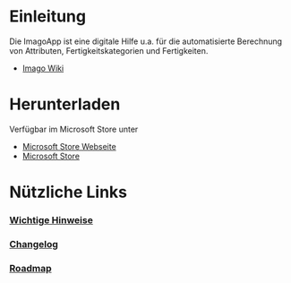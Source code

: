 # Einleitung
Die ImagoApp ist eine digitale Hilfe u.a. für die automatisierte Berechnung von Attributen, Fertigkeitskategorien und Fertigkeiten.  

- [Imago Wiki](http://imago-rp.de/)

# Herunterladen
Verfügbar im Microsoft Store unter
- [Microsoft Store Webseite](https://www.microsoft.com/store/apps/9NVB1XLC33G3)
- [Microsoft Store](ms-windows-store://pdp/?productid=9NVB1XLC33G3)

# Nützliche Links
### [Wichtige Hinweise](https://github.com/christophergoltz/imago-app/wiki/Wichtige-Hinweise)

### [Changelog](https://github.com/christophergoltz/imago-app/blob/develop/CHANGELOG.md)

### [Roadmap](https://github.com/christophergoltz/imago-app/blob/develop/ROADMAP.md)
